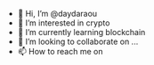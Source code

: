 - 👋 Hi, I’m @daydaraou
- 👀 I’m interested in crypto
- 🌱 I’m currently learning blockchain
- 💞️ I’m looking to collaborate on ...
- 📫 How to reach me on

<!---
daydaraou/daydaraou is a ✨ special ✨ repository because its `README.md` (this file) appears on your GitHub profile.
You can click the Preview link to take a look at your changes.
--->
